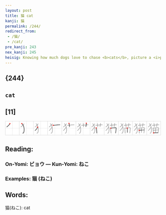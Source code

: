 ```yaml
---
layout: post
title: 猫 cat
kanji: 猫
permalink: /244/
redirect_from:
 - /猫/
 - /cat/
pre_kanji: 243
nex_kanji: 245
heisig: Knowing how much dogs love to chase <b>cats</b>, picture a <i>pack of wild dogs</i> planting "<b>cat</b>-<i>seedlings</i>," watering them, and fertilizing them until they can be harvested as a crop of <b>cats</b> for them to chase and torment. If you begin from the key word and think of a "crop of <b>cats</b>," you will not confuse this story with the apparently similar story of two frames ago.
---
```


## {244}

## `cat`

## [11]

<div class="stroke"><img src="../images/E78CAB.png" /></div>

## Reading:

### On-Yomi: ビョウ &mdash; Kun-Yomi: ねこ

### Examples: 猫 (ねこ)

## Words:

猫(ねこ): cat

